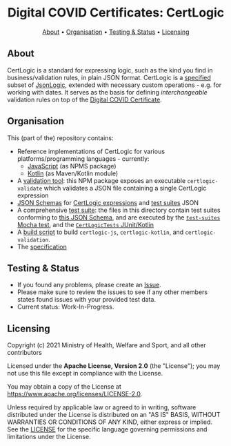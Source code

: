 <h1 align="center">
 Digital COVID Certificates: CertLogic
</h1>

<p align="center">
    <a href="#about">About</a> •
    <a href="#organisation">Organisation</a> •
    <a href="#testing--status">Testing & Status</a> •
    <a href="#licensing">Licensing</a>
</p>


## About

CertLogic is a standard for expressing logic, such as the kind you find in business/validation rules, in plain JSON format.
CertLogic is a [specified](./specification.md) subset of [JsonLogic](https://jsonlogic.com/), extended with necessary custom operations - e.g. for working with dates.
It serves as the basis for defining _interchangeable_ validation rules on top of the [Digital COVID Certificate](https://ec.europa.eu/info/live-work-travel-eu/coronavirus-response/safe-covid-19-vaccines-europeans/eu-digital-covid-certificate_en).


## Organisation

This (part of the) repository contains:

* Reference implementations of CertLogic for various platforms/programming languages - currently:
  * [JavaScript](./certlogic-js) (as NPMS package)
  * [Kotlin](./certlogic-kotlin) (as Maven/Kotlin module)
* A [validation tool](./certlogic-validation): this NPM package exposes an executable `certlogic-validate` which validates a JSON file containing a single CertLogic expression
* [JSON Schemas](./schemas) for [CertLogic expressions](./schemas/CertLogic-expression.json) and [test suites](./schemas/CertLogic-testSuite.json) JSON
* A comprehensive [test suite](testSuite): the files in this directory contain test suites conforming to [this JSON Schema](./schemas/CertLogic-testSuite.json), and are executed by the [`test-suites` Mocha test](./certlogic-js/src/test/test-suites.ts), and the [`CertLogicTests` JUnit/Kotlin ](certlogic-kotlin/src/test/kotlin/eu/ehn/dcc/certlogic/CertLogicTests.kt)
* A [build script](./build.sh) to build `certlogic-js`, `certlogic-kotlin`, and `certlogic-validation`.
* The [specification](./specification.md)


## Testing & Status

- If you found any problems, please create an [Issue](/../../issues).
- Please make sure to review the issues to see if any other members states found issues with your provided test data.
- Current status: Work-In-Progress.


## Licensing

Copyright (c) 2021 Ministry of Health, Welfare and Sport, and all other contributors

Licensed under the **Apache License, Version 2.0** (the "License"); you may not use this file except in compliance with the License.

You may obtain a copy of the License at https://www.apache.org/licenses/LICENSE-2.0.

Unless required by applicable law or agreed to in writing, software distributed under the License is distributed on an "AS IS"
BASIS, WITHOUT WARRANTIES OR CONDITIONS OF ANY KIND, either express or implied. See the [LICENSE](./LICENSE) for the specific
language governing permissions and limitations under the License.

